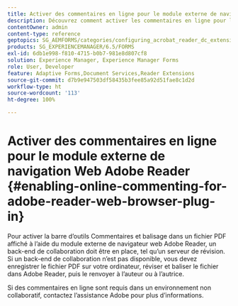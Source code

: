 ```yaml
---
title: Activer des commentaires en ligne pour le module externe de navigation Web Adobe Reader
description: Découvrez comment activer les commentaires en ligne pour le module externe de navigateur web Adobe Reader.
contentOwner: admin
content-type: reference
geptopics: SG_AEMFORMS/categories/configuring_acrobat_reader_dc_extensions
products: SG_EXPERIENCEMANAGER/6.5/FORMS
exl-id: 6db1e998-f810-4715-b0b7-981e8d807cf8
solution: Experience Manager, Experience Manager Forms
role: User, Developer
feature: Adaptive Forms,Document Services,Reader Extensions
source-git-commit: d7b9e947503df58435b3fee85a92d51fae8c1d2d
workflow-type: ht
source-wordcount: '113'
ht-degree: 100%

---
```


# Activer des commentaires en ligne pour le module externe de navigation Web Adobe Reader {#enabling-online-commenting-for-adobe-reader-web-browser-plug-in}

Pour activer la barre d’outils Commentaires et balisage dans un fichier PDF affiché à l’aide du module externe de navigateur web Adobe Reader, un back-end de collaboration doit être en place, tel qu’un serveur de révision. Si un back-end de collaboration n’est pas disponible, vous devez enregistrer le fichier PDF sur votre ordinateur, réviser et baliser le fichier dans Adobe Reader, puis le renvoyer à l’auteur ou à l’autrice.

Si des commentaires en ligne sont requis dans un environnement non collaboratif, contactez l’assistance Adobe pour plus d’informations.
